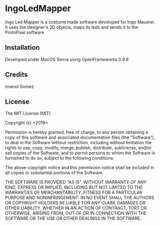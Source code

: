 # IngoLedMapper

Ingo Led Mapper is a costume made software developed for Ingo Mauerer. It uses the designer's 3D objects, maps its leds and sends it to the ProtoPixel software

## Installation

Developed under MacOS Sierra using OpenFrameworks 0.9.8

## Credits

Imanol Gomez

## License

The MIT License (MIT)

Copyright (c) <2018> <copyright Imanol Gomez>

Permission is hereby granted, free of charge, to any person obtaining a copy
of this software and associated documentation files (the "Software"), to deal
in the Software without restriction, including without limitation the rights
to use, copy, modify, merge, publish, distribute, sublicense, and/or sell
copies of the Software, and to permit persons to whom the Software is
furnished to do so, subject to the following conditions:

The above copyright notice and this permission notice shall be included in all
copies or substantial portions of the Software.

THE SOFTWARE IS PROVIDED "AS IS", WITHOUT WARRANTY OF ANY KIND, EXPRESS OR
IMPLIED, INCLUDING BUT NOT LIMITED TO THE WARRANTIES OF MERCHANTABILITY,
FITNESS FOR A PARTICULAR PURPOSE AND NONINFRINGEMENT. IN NO EVENT SHALL THE
AUTHORS OR COPYRIGHT HOLDERS BE LIABLE FOR ANY CLAIM, DAMAGES OR OTHER
LIABILITY, WHETHER IN AN ACTION OF CONTRACT, TORT OR OTHERWISE, ARISING FROM,
OUT OF OR IN CONNECTION WITH THE SOFTWARE OR THE USE OR OTHER DEALINGS IN THE
SOFTWARE.